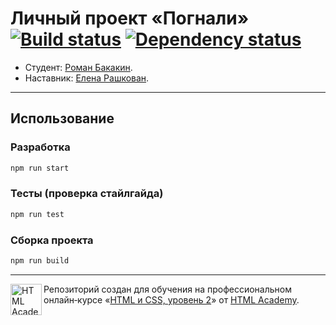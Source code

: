 # Личный проект «Погнали» [![Build status][travis-image]][travis-url] [![Dependency status][dependency-image]][dependency-url]

* Студент: [Роман Бакакин](https://up.htmlacademy.ru/adaptive/17/user/571665).
* Наставник: [Елена Рашкован](https://htmlacademy.ru/profile/id196306).

---

## Использование

### Разработка

```bash
npm run start
```

### Тесты (проверка стайлгайда)

```bash
npm run test
```

### Сборка проекта

```bash
npm run build
```

---

<a href="https://htmlacademy.ru/intensive/adaptive"><img align="left" width="50" height="50" alt="HTML Academy" src="https://up.htmlacademy.ru/static/img/intensive/adaptive/logo-for-github-2.png"></a>

Репозиторий создан для обучения на профессиональном онлайн‑курсе «[HTML и CSS, уровень 2](https://htmlacademy.ru/intensive/adaptive)» от [HTML Academy](https://htmlacademy.ru).

[travis-image]: https://travis-ci.com/htmlacademy-adaptive/571665-pognali-17.svg?branch=master
[travis-url]: https://travis-ci.com/htmlacademy-adaptive/571665-pognali-17
[dependency-image]: https://david-dm.org/htmlacademy-adaptive/571665-pognali-17/dev-status.svg?style=flat-square
[dependency-url]: https://david-dm.org/htmlacademy-adaptive/571665-pognali-17?type=dev
